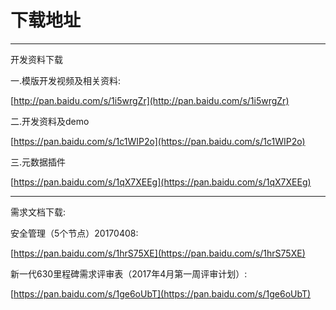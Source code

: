 # 下载地址

-----

开发资料下载

一.模版开发视频及相关资料:

[http://pan.baidu.com/s/1i5wrgZr](http://pan.baidu.com/s/1i5wrgZr)

二.开发资料及demo

[https://pan.baidu.com/s/1c1WIP2o](https://pan.baidu.com/s/1c1WIP2o)

三.元数据插件

[https://pan.baidu.com/s/1qX7XEEg](https://pan.baidu.com/s/1qX7XEEg)

---

需求文档下载:

安全管理（5个节点）20170408:

[https://pan.baidu.com/s/1hrS75XE](https://pan.baidu.com/s/1hrS75XE)

新一代630里程碑需求评审表（2017年4月第一周评审计划）:

[https://pan.baidu.com/s/1ge6oUbT](https://pan.baidu.com/s/1ge6oUbT)

